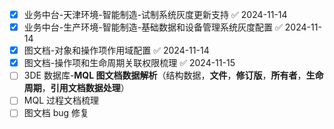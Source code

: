 - [x] 业务中台-天津环境-智能制造-试制系统灰度更新支持 ✅ 2024-11-14
- [x] 业务中台-生产环境-智能制造-基础数据和设备管理系统灰度配置 ✅ 2024-11-14
- [x] 图文档-对象和操作项作用域配置 ✅ 2024-11-14
- [x] 图文档-操作项和生命周期关联权限梳理 ✅ 2024-11-15
- [ ] 3DE 数据库-**MQL 图文档数据解析**（结构数据，**文件**，**修订版**，**所有者**，**生命周期**，**引用文档数据处理**）
- [ ] MQL 过程文档梳理
- [ ] 图文档 bug 修复